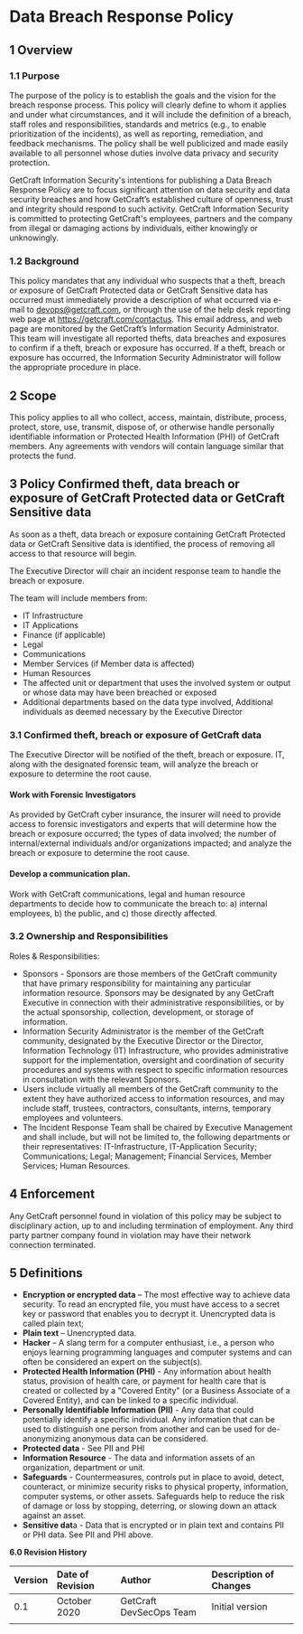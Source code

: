 # Data Breach Response Policy

## **1 Overview**

### **1.1 Purpose**

The purpose of the policy is to establish the goals and the vision for the breach response process. This policy will clearly define to whom it applies and under what circumstances, and it will include the definition of a breach, staff roles and responsibilities, standards and metrics \(e.g., to enable prioritization of the incidents\), as well as reporting, remediation, and feedback mechanisms. The policy shall be well publicized and made easily available to all personnel whose duties involve data privacy and security protection.

GetCraft Information Security's intentions for publishing a Data Breach Response Policy are to focus significant attention on data security and data security breaches and how GetCraft’s established culture of openness, trust and integrity should respond to such activity. GetCraft Information Security is committed to protecting GetCraft's employees, partners and the company from illegal or damaging actions by individuals, either knowingly or unknowingly.

### **1.2 Background**

This policy mandates that any individual who suspects that a theft, breach or exposure of GetCraft Protected data or GetCraft Sensitive data has occurred must immediately provide a description of what occurred via e-mail to devops@getcraft.com, or through the use of the help desk reporting web page at https://getcraft.com/contactus. This email address, and web page are monitored by the GetCraft’s Information Security Administrator. This team will investigate all reported thefts, data breaches and exposures to confirm if a theft, breach or exposure has occurred. If a theft, breach or exposure has occurred, the Information Security Administrator will follow the appropriate procedure in place.

## **2 Scope**

This policy applies to all who collect, access, maintain, distribute, process, protect, store, use, transmit, dispose of, or otherwise handle personally identifiable information or Protected Health Information \(PHI\) of GetCraft members. Any agreements with vendors will contain language similar that protects the fund.

## **3 Policy Confirmed theft, data breach or exposure of GetCraft Protected data or GetCraft Sensitive data**

As soon as a theft, data breach or exposure containing GetCraft Protected data or GetCraft Sensitive data is identified, the process of removing all access to that resource will begin.

The Executive Director will chair an incident response team to handle the breach or exposure.

The team will include members from:

* IT Infrastructure
* IT Applications
* Finance \(if applicable\)
* Legal
* Communications
* Member Services \(if Member data is affected\)
* Human Resources
* The affected unit or department that uses the involved system or output or whose data may have been breached or exposed
* Additional departments based on the data type involved, Additional individuals as deemed necessary by the Executive Director

### 3.1 Confirmed theft, breach or exposure of GetCraft data

The Executive Director will be notified of the theft, breach or exposure. IT, along with the designated forensic team, will analyze the breach or exposure to determine the root cause.

#### **Work with Forensic Investigators**

As provided by GetCraft cyber insurance, the insurer will need to provide access to forensic investigators and experts that will determine how the breach or exposure occurred; the types of data involved; the number of internal/external individuals and/or organizations impacted; and analyze the breach or exposure to determine the root cause.

#### **Develop a communication plan.**

Work with GetCraft communications, legal and human resource departments to decide how to communicate the breach to: a\) internal employees, b\) the public, and c\) those directly affected.

### **3.2 Ownership and Responsibilities**

Roles & Responsibilities:

* Sponsors - Sponsors are those members of the GetCraft community that have primary responsibility for maintaining any particular information resource. Sponsors may be designated by any GetCraft Executive in connection with their administrative responsibilities, or by the actual sponsorship, collection, development, or storage of information.
* Information Security Administrator is the member of the GetCraft community, designated by the Executive Director or the Director, Information Technology \(IT\) Infrastructure, who provides administrative support for the implementation, oversight and coordination of security procedures and systems with respect to specific information resources in consultation with the relevant Sponsors.
* Users include virtually all members of the GetCraft community to the extent they have authorized access to information resources, and may include staff, trustees, contractors, consultants, interns, temporary employees and volunteers.
* The Incident Response Team shall be chaired by Executive Management and shall include, but will not be limited to, the following departments or their representatives: IT-Infrastructure, IT-Application Security; Communications; Legal; Management; Financial Services, Member Services; Human Resources.

## **4 Enforcement**

Any GetCraft personnel found in violation of this policy may be subject to disciplinary action, up to and including termination of employment. Any third party partner company found in violation may have their network connection terminated.

## **5 Definitions**

* **Encryption or encrypted data** – The most effective way to achieve data security. To read an encrypted file, you must have access to a secret key or password that enables you to decrypt it. Unencrypted data is called plain text;
* **Plain text** – Unencrypted data.
* **Hacker** – A slang term for a computer enthusiast, i.e., a person who enjoys learning programming languages and computer systems and can often be considered an expert on the subject\(s\).
* **Protected Health Information \(PHI\)** - Any information about health status, provision of health care, or payment for health care that is created or collected by a "Covered Entity" \(or a Business Associate of a Covered Entity\), and can be linked to a specific individual.
* **Personally Identifiable Information \(PII\)** - Any data that could potentially identify a specific individual. Any information that can be used to distinguish one person from another and can be used for de-anonymizing anonymous data can be considered.
* **Protected data** - See PII and PHI
* **Information Resource** - The data and information assets of an organization, department or unit.
* **Safeguards** - Countermeasures, controls put in place to avoid, detect, counteract, or minimize security risks to physical property, information, computer systems, or other assets. Safeguards help to reduce the risk of damage or loss by stopping, deterring, or slowing down an attack against an asset.
* **Sensitive dat**a - Data that is encrypted or in plain text and contains PII or PHI data. See PII and PHI above.

**6.0 Revision History**

| Version | Date of Revision | Author | Description of Changes |
| :--- | :--- | :--- | :--- |
| 0.1 | October 2020 | GetCraft DevSecOps Team | Initial version |
|  |  |  |  |

